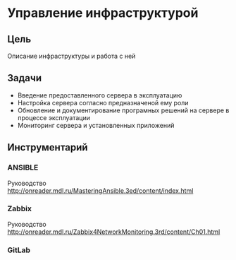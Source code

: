 # Управление инфраструктурой

## Цель

Описание инфраструктуры и работа с ней

## Задачи

- Введение предоставленного сервера в эксплуатацию
- Настройка сервера согласно предназначеной ему роли
- Обновление и документирование програмных решений на сервере в процессе эксплуатации
- Мониторинг сервера и установленных приложений

## Инструментарий

### ANSIBLE

Руководство
<http://onreader.mdl.ru/MasteringAnsible.3ed/content/index.html>

### Zabbix

Руководство
<http://onreader.mdl.ru/Zabbix4NetworkMonitoring.3rd/content/Ch01.html>

### GitLab
